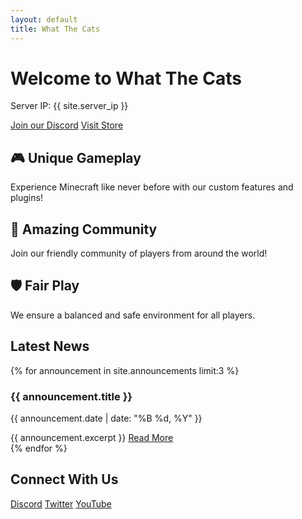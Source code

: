 ```yaml
---
layout: default
title: What The Cats
---
```


<div class="hero-section">
    <h1>Welcome to What The Cats</h1>
    <p class="server-ip">Server IP: {{ site.server_ip }}</p>
    <div class="cta-buttons">
        <a href="{{ site.discord_invite }}" class="btn btn-primary">Join our Discord</a>
        <a href="{{ site.store_url }}" class="btn btn-secondary">Visit Store</a>
    </div>
</div>

<div class="features-section">
    <div class="feature">
        <h2>🎮 Unique Gameplay</h2>
        <p>Experience Minecraft like never before with our custom features and plugins!</p>
    </div>
    <div class="feature">
        <h2>🌟 Amazing Community</h2>
        <p>Join our friendly community of players from around the world!</p>
    </div>
    <div class="feature">
        <h2>🛡️ Fair Play</h2>
        <p>We ensure a balanced and safe environment for all players.</p>
    </div>
</div>

<div class="news-section">
    <h2>Latest News</h2>
    <div class="announcements">
        {% for announcement in site.announcements limit:3 %}
        <div class="announcement">
            <h3>{{ announcement.title }}</h3>
            <p class="date">{{ announcement.date | date: "%B %d, %Y" }}</p>
            {{ announcement.excerpt }}
            <a href="{{ announcement.url }}" class="read-more">Read More</a>
        </div>
        {% endfor %}
    </div>
</div>

<div class="social-section">
    <h2>Connect With Us</h2>
    <div class="social-links">
        <a href="https://discord.gg/{{ site.social.discord }}" class="social-link discord">Discord</a>
        <a href="https://twitter.com/{{ site.social.twitter }}" class="social-link twitter">Twitter</a>
        <a href="https://youtube.com/{{ site.social.youtube }}" class="social-link youtube">YouTube</a>
    </div>
</div>
